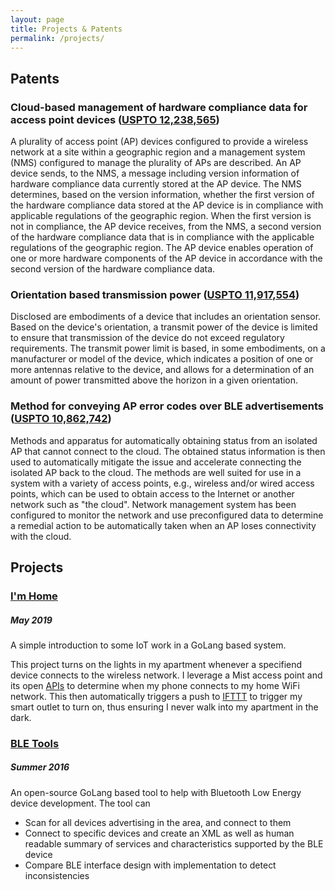 ```yaml
---
layout: page
title: Projects & Patents
permalink: /projects/
---
```


## Patents
### Cloud-based management of hardware compliance data for access point devices ([USPTO 12,238,565](https://ppubs.uspto.gov/dirsearch-public/patents/html/12238565?source=USPAT&requestToken=eyJzdWIiOiI3MGNlZWY4Yy0wMTgyLTRlZTMtYTM3MS05MDdiZThhN2RhMzUiLCJ2ZXIiOiIxMDkwOGNmYS1hNzk2LTQ3MzQtOGE2Zi1lNmExYTQ5ZmU5MjIiLCJleHAiOjB9))
A plurality of access point (AP) devices configured to provide a wireless network at a site within a 
geographic region and a management system (NMS) configured to manage the plurality of APs are described.
An AP device sends, to the NMS, a message including version information of hardware compliance data 
currently stored at the AP device. The NMS determines, based on the version information, whether the 
first version of the hardware compliance data stored at the AP device is in compliance with applicable
regulations of the geographic region. When the first version is not in compliance, the AP device receives, 
from the NMS, a second version of the hardware compliance data that is in compliance with the applicable 
regulations of the geographic region. The AP device enables operation of one or more hardware components 
of the AP device in accordance with the second version of the hardware compliance data.


### Orientation based transmission power ([USPTO 11,917,554](https://uspto.report/patent/app/20220295420))
Disclosed are embodiments of a device that includes an orientation sensor. Based on the device's orientation,
a transmit power of the device is limited to ensure that transmission of the device do not exceed regulatory
requirements. The transmit power limit is based, in some embodiments, on a manufacturer or model of the device,
which indicates a position of one or more antennas relative to the device, and allows for a determination of
an amount of power transmitted above the horizon in a given orientation.


### Method for conveying AP error codes over BLE advertisements ([USPTO 10,862,742](https://uspto.report/patent/grant/10862742))
Methods and apparatus for automatically obtaining status from an isolated AP that cannot connect to the cloud.
The obtained status information is then used to automatically mitigate the issue and accelerate connecting the
isolated AP back to the cloud. The methods are well suited for use in a system with a variety of access points,
e.g., wireless and/or wired access points, which can be used to obtain access to the Internet or another network
such as "the cloud". Network management system has been configured to monitor the network and use preconfigured
data to determine a remedial action to be automatically taken when an AP loses connectivity with the cloud.

## Projects
### [I'm Home](https://github.com/gurpreetz/imhome)
##### May 2019
A simple introduction to some IoT work in a GoLang based system. 

This project turns on the lights in my apartment whenever a specifiend device connects to the wireless network. 
I leverage a Mist access point and its open [APIs](https://api-class.mist.com/) to determine when my phone connects to 
my home WiFi network. This then automatically triggers a push to [IFTTT](https://ifttt.com/) to trigger my 
smart outlet to turn on, thus ensuring I never walk into my apartment in the dark. 


### [BLE Tools](https://github.com/gurpreetz/ble-tools)
##### Summer 2016
An open-source GoLang based tool to help with Bluetooth Low Energy device development. The tool can
  * Scan for all devices advertising in the area, and connect to them
  * Connect to specific devices and create an XML as well as human readable summary of services and characteristics supported by the BLE device
  * Compare BLE interface design with implementation to detect inconsistencies
